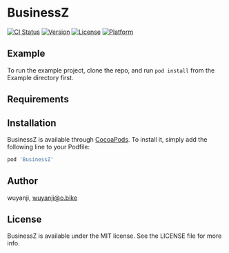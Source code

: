 # BusinessZ

[![CI Status](http://img.shields.io/travis/wuyanji/BusinessZ.svg?style=flat)](https://travis-ci.org/wuyanji/BusinessZ)
[![Version](https://img.shields.io/cocoapods/v/BusinessZ.svg?style=flat)](http://cocoapods.org/pods/BusinessZ)
[![License](https://img.shields.io/cocoapods/l/BusinessZ.svg?style=flat)](http://cocoapods.org/pods/BusinessZ)
[![Platform](https://img.shields.io/cocoapods/p/BusinessZ.svg?style=flat)](http://cocoapods.org/pods/BusinessZ)

## Example

To run the example project, clone the repo, and run `pod install` from the Example directory first.

## Requirements

## Installation

BusinessZ is available through [CocoaPods](http://cocoapods.org). To install
it, simply add the following line to your Podfile:

```ruby
pod 'BusinessZ'
```

## Author

wuyanji, wuyanji@o.bike

## License

BusinessZ is available under the MIT license. See the LICENSE file for more info.
